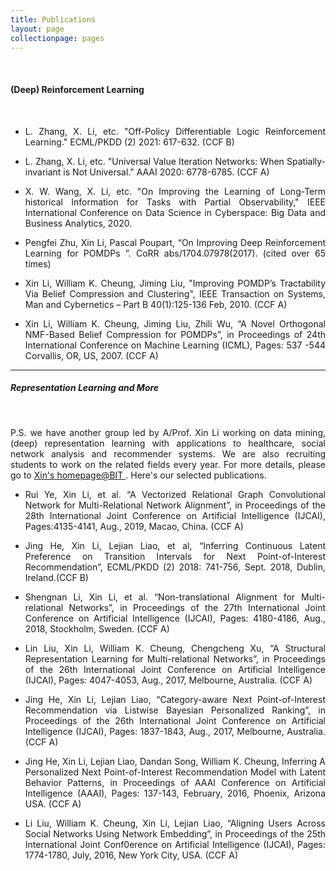 ```yaml
---
title: Publications
layout: page
collectionpage: pages
---
```


<br>

#### (Deep) Reinforcement Learning

<br>

- <p style="text-align:justify;">L. Zhang, X. Li, etc. "Off-Policy Differentiable Logic Reinforcement Learning." ECML/PKDD (2) 2021: 617-632. (CCF B)</p>
- <p style="text-align:justify;">L. Zhang, X. Li, etc. "Universal Value Iteration Networks: When Spatially-invariant is Not Universal." AAAI 2020: 6778-6785. (CCF A)</p>
- <p style="text-align:justify;">X. W. Wang, X. Li, etc. "On Improving the Learning of Long-Term historical Information for Tasks with Partial Observability," IEEE International Conference on Data Science in Cyberspace: Big Data and Business Analytics, 2020.</p>
- <p style="text-align:justify;">Pengfei Zhu, Xin Li, Pascal Poupart, “On Improving Deep Reinforcement Learning for POMDPs ”. CoRR abs/1704.07978(2017). (cited over 65 times)</p>
- <p style="text-align:justify;">Xin Li, William K. Cheung, Jiming Liu, "Improving POMDP’s Tractability Via Belief Compression and Clustering", IEEE Transaction on Systems, Man and Cybernetics – Part B 40(1):125-136 Feb, 2010. (CCF A)</p>
- <p style="text-align:justify;">Xin Li, William K. Cheung, Jiming Liu, Zhili Wu, “A Novel Orthogonal NMF-Based Belief Compression for POMDPs”, in Proceedings of 24th International Conference on Machine Learning (ICML), Pages: 537 -544 Corvallis, OR, US, 2007. (CCF A) </p>


---

##### Representation Learning and More

<br>

<p style="text-align:justify;">P.S. we have another group led by A/Prof. Xin Li working on data mining, (deep) representation learning with applications to healthcare, social network analysis and recommender systems. We are also recruiting students to work on the related fields every year. For more details, please go to <a href="http://cs.bit.edu.cn/szdw/jsml/js/lixin/index.htm" > Xin's homepage@BIT </a>.  Here's our selected publications. </p>

- <p style="text-align:justify;">Rui Ye, Xin Li, et al. “A Vectorized Relational Graph Convolutional Network for Multi-Relational Network Alignment”, in Proceedings of the 28th International Joint Conference on Artificial Intelligence (IJCAI), Pages:4135-4141, Aug., 2019, Macao, China. (CCF A)</p>

- <p style="text-align:justify;">Jing He, Xin Li, Lejian Liao, et al, “Inferring Continuous Latent Preference on Transition Intervals for Next Point-of-Interest Recommendation”, ECML/PKDD (2) 2018: 741-756, Sept. 2018, Dublin, Ireland.(CCF B)</p>

- <p style="text-align:justify;">Shengnan Li, Xin Li, et al. “Non-translational Alignment for Multi-relational Networks”, in Proceedings of the 27th International Joint Conference on Artificial Intelligence (IJCAI), Pages: 4180-4186, Aug., 2018, Stockholm, Sweden. (CCF A)</p>

- <p style="text-align:justify;">Lin Liu, Xin Li, William K. Cheung, Chengcheng Xu, “A Structural Representation Learning for Multi-relational Networks”, in Proceedings of the 26th International Joint Conference on Artificial Intelligence (IJCAI), Pages: 4047-4053, Aug., 2017, Melbourne, Australia. (CCF A)</p>

- <p style="text-align:justify;">Jing He, Xin Li, Lejian Liao, “Category-aware Next Point-of-Interest Recommendation via Listwise Bayesian Personalized Ranking”, in Proceedings of the 26th International Joint Conference on Artificial Intelligence (IJCAI), Pages: 1837-1843, Aug., 2017, Melbourne, Australia. (CCF A)</p>

- <p style="text-align:justify;">Jing He, Xin Li, Lejian Liao, Dandan Song, William K. Cheung, Inferring A Personalized Next Point-of-Interest Recommendation Model with Latent Behavior Patterns, in Proceedings of AAAI Conference on Artificial Intelligence (AAAI), Pages: 137-143, February, 2016, Phoenix, Arizona USA. (CCF A)</p>

- <p style="text-align:justify;">Li Liu, William K. Cheung, Xin Li, Lejian Liao, “Aligning Users Across Social Networks Using Network Embedding”, in Proceedings of the 25th International Joint Conf0erence on Artificial Intelligence (IJCAI), Pages: 1774-1780, July, 2016, New York City, USA. (CCF A)</p>

<!--- ##### Conference

- 

##### Preprints

- 
- 

---

##### 2018
- 
  

---

##### 2017

- <a href="https://cims.nyu.edu/~brenden/papers/LakeEtAl2017BBS.pdf">Lake, B. M., Ullman, T. D., Tenenbaum, J. B., and Gershman, S. J. (2017). Building machines that learn and think like people.</a> <em>Behavioral and Brain Sciences</em>, 40, E253.

- <a href="https://cims.nyu.edu/~brenden/papers/RotheEtAl2017NIPS.pdf">Rothe, A., Lake, B. M., and Gureckis, T. M. (2017). Question asking as program generation.</a> <em> Advances in Neural Information Processing Systems 30. </em> [<a href="https://cims.nyu.edu/~brenden/papers/RotheEtAl2017NIPS_supp.pdf">Supporting Info.</a>]
--->

